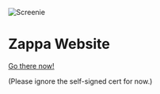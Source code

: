 ![Screenie](http://i.imgur.com/xMeRtfK.png)
# Zappa Website

[Go there now!](https://zappa.gun.io)

(Please ignore the self-signed cert for now.)
